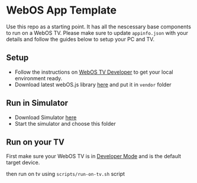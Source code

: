 # WebOS App Template
Use this repo as a starting point. It has all the nescessary base components to run on a WebOS TV. Please make sure to update `appinfo.json` with your details and follow the guides below to setup your PC and TV.

## Setup
- Follow the instructions on [WebOS TV Developer](https://webostv.developer.lge.com/develop/getting-started/build-your-first-web-app) to get your local environment ready.
- Download latest webOS.js library [here](https://webostv.developer.lge.com/develop/references/webostvjs-introduction) and put it in `vendor` folder

## Run in Simulator
- Download Simulator [here](https://webostv.developer.lge.com/develop/tools/simulator-installation)
- Start the simulator and choose this folder

## Run on your TV
First make sure your WebOS TV is in [Developer Mode](https://webostv.developer.lge.com/develop/getting-started/developer-mode-app) and is the default target device.

then run on tv using `scripts/run-on-tv.sh` script
